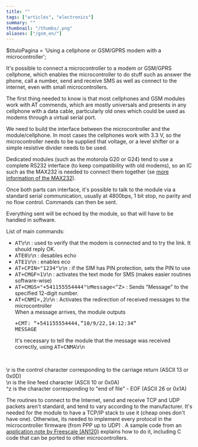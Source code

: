 ```yaml
---
title: ""
tags: ["articles", "electronics"]
summary: ""
thumbnail: "/thumbs/.png"
aliases: ["/gsm_en/"]
---
```


$tituloPagina = 'Using a cellphone or GSM/GPRS modem with a microcontroller';
<p>It's possible to connect a microcontroller to a modem or GSM/GPRS cellphone, which enables the microcontroller to do stuff such as answer the phone, call a number, send and receive SMS as well as connect to the internet, even with small microcontrollers.</p>
<p>The first thing needed to know is that most cellphones and GSM modules work with AT commends, which are mostly universals and presents in any cellphone with a data cable, particularly old ones which could be used as modems through a virtual serial port.</p>
<p>We need to build the interface between the microcontroller and the module/cellphone. In most cases the cellphones work with 3.3 V, so the microcontroller needs to be supplied that voltage, or a level shifter or a simple resistive divider needs to be used.</p>
<p>Dedicated modules (such as the motorola G20 or G24) tend to use a complete RS232 interface (to keep compatibility with old modems), so an IC such as the MAX232 is needed to connect them together (se <a href="/rs232ttl_en/">more information of the MAX232</a>).</p>
<p>Once both parts can interface, it's possible to talk to the module via a standard serial communication, usually at 4800bps, 1 bit stop, no parity and no flow control. Commands can then be sent.</p>
<p>Everything sent will be echoed by the module, so that will have to be handled in software.</p>
<p>List of main commands:</p>
<ul>
	<li><tt>AT</tt>\r\n : used to verify that the modem is connected and to try the link. It should reply OK.</li>
	<li><tt>ATE0</tt>\r\n : desables echo</li>
	<li><tt>ATE1</tt>\r\n : enables eco</li>
	<li><tt>AT+CPIN="1234"</tt>\r\n : if the SIM has PIN protection, sets the PIN to use </li>
	<li><tt>AT+CMGF=1</tt>\r\n : activates the text mode for SMS (makes easier routines software-wise)</li>
	<li><tt>AT+CMGS="+541155554444"</tt>\r<tt>Message<^Z></tt> : Sends "Message" to the specified 12-digit number.</li>
	<li><tt>AT+CNMI=,2</tt>\r\n : Activates the redirection of received messages to the microcontroller</br>
		When a message arrives, the module outputs <pre>+CMT: “+541155554444,”10/9/22,14:12:34”<br/>MESSAGE</pre>
		It's necessary to tell the module that the message was received correctly, using <tt>AT+CNMA</tt>\r\n
		</li>
</ul><br/>
<p>\r is the control character corresponding to the carriage return (ASCII 13 or 0x0D)<br/> \n is the line feed character (ASCII 10 or 0x0A)<br/> ^z is the character corresponding to "end of file" - EOF (ASCII 26 or 0x1A)</p>
<p>The routines to connect to the Internet, send and receive TCP and UDP packets aren't standard, and tend to vary according to the manufacturer. It's needed for the module to have a TCP/IP stack to use it (cheap ones don't have one). Otherwise, its needed to implement every protocol in the microcontroller firmware (from PPP up to UDP) . A sample code from an <a href="http://cache.freescale.com/files/microcontrollers/doc/app_note/AN2120.pdf">application note by Freescale (AN120)</a> explains how to do it, including C code that can be ported to other microcontrollers.</p>
